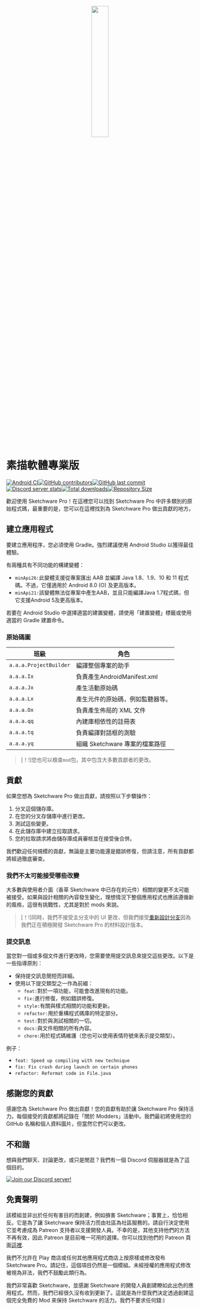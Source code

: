 <p align="center">
  <img src="assets/Sketchware-Pro.png" style="width: 30%;" />
</p>

# 素描軟體專業版

[![Android CI](https://github.com/ROSPDK/SketchwareFu/actions/workflows/android.yml/badge.svg)](https://github.com/ROSPDK/SketchwareFu/actions/workflows/android.yml)[![GitHub contributors](https://img.shields.io/github/contributors/ROSPDK/SketchwareFu)](https://github.com/ROSPDK/SketchwareFu/graphs/contributors)[![GitHub last commit](https://img.shields.io/github/last-commit/ROSPDK/SketchwareFu)](https://github.com/ROSPDK/SketchwareFu/commits/)[![Discord server stats](https://img.shields.io/discord/790686719753846785)](http://discord.gg/kq39yhT4rX)[![Total downloads](https://img.shields.io/github/downloads/ROSPDK/SketchwareFu/total)](https://github.com/ROSPDK/SketchwareFu/releases)[![Repository Size](https://img.shields.io/github/repo-size/ROSPDK/SketchwareFu)](https://github.com/ROSPDK/SketchwareFu)

歡迎使用 Sketchware Pro！在這裡您可以找到 Sketchware Pro 中許多類別的原始程式碼，最重要的是，您可以在這裡找到為 Sketchware Pro 做出貢獻的地方。

## 建立應用程式

要建立應用程序，您必須使用 Gradle。強烈建議使用 Android Studio 以獲得最佳體驗。

有兩種具有不同功能的構建變體：

-   `minApi26:`此變體支援從專案匯出 AAB 並編譯 Java 1.8、1.9、10 和 11 程式碼。不過，它僅適用於 Android 8.0 (O) 及更高版本。
-   `minApi21:`該變體無法從專案中產生AAB，並且只能編譯Java 1.7程式碼，但它支援Android 5及更高版本。

若要在 Android Studio 中選擇適當的建置變體，請使用「建置變體」標籤或使用適當的 Gradle 建置命令。

### 原始碼圖

| 班級                     | 角色                      |
| ---------------------- | ----------------------- |
| `a.a.a.ProjectBuilder` | 編譯整個專案的助手               |
| `a.a.a.Ix`             | 負責產生AndroidManifest.xml |
| `a.a.a.Jx`             | 產生活動原始碼                 |
| `a.a.a.Lx`             | 產生元件的原始碼，例如監聽器等。        |
| `a.a.a.Ox`             | 負責產生佈局的 XML 文件          |
| `a.a.a.qq`             | 內建庫相依性的註冊表              |
| `a.a.a.tq`             | 負責編譯對話框的測驗              |
| `a.a.a.yq`             | 組織 Sketchware 專案的檔案路徑   |

> [！!]您也可以檢查`mod`包，其中包含大多數貢獻者的更改。

## 貢獻

如果您想為 Sketchware Pro 做出貢獻，請按照以下步驟操作：

1.  分叉這個儲存庫。
2.  在您的分叉存儲庫中進行更改。
3.  測試這些變更。
4.  在此儲存庫中建立拉取請求。
5.  您的拉取請求將由儲存庫成員審核並在接受後合併。

我們歡迎任何規模的貢獻，無論是主要功能還是錯誤修復，但請注意，所有貢獻都將經過徹底審查。

### 我們不太可能接受哪些改變

大多數與使用者介面（香草 Sketchware 中已存在的元件）相關的變更不太可能被接受。如果與設計相關的內容發生變化，理想情況下整個應用程式也應該遵循新的風格，這很有挑戰性，尤其是對於 mods 來說。

> [！!]同時，我們不接受主分支中的 UI 更改，但我們接受[重新設計分支](https://github.com/Sketchware-Pro/Sketchware-Pro/tree/material-redesign)因為我們正在積極開發 Sketchware Pro 的材料設計版本。

### 提交訊息

當您對一個或多個文件進行更改時，您需要使用提交訊息來提交這些更改。以下是一些指導原則：

-   保持提交訊息簡短而詳細。
-   使用以下提交類型之一作為前綴：
    -   `feat:`對於一項功能，可能會改進現有的功能。
    -   `fix:`進行修復，例如錯誤修復。
    -   `style:`有關與樣式相關的功能和更新。
    -   `refactor:`用於重構程式碼庫的特定部分。
    -   `test:`對於與測試相關的一切。
    -   `docs:`與文件相關的所有內容。
    -   `chore:`用於程式碼維護（您也可以使用表情符號來表示提交類型）。

例子：

-   `feat: Speed up compiling with new technique`
-   `fix: Fix crash during launch on certain phones`
-   `refactor: Reformat code in File.java`

## 感謝您的貢獻

感謝您為 Sketchware Pro 做出貢獻！您的貢獻有助於讓 Sketchware Pro 保持活力。每個接受的貢獻都將記錄在「關於 Modders」活動中。我們最初將使用您的 GitHub 名稱和個人資料圖片，但當然它們可以更改。

## 不和諧

想與我們聊天、討論更改，或只是閒逛？我們有一個 Discord 伺服器就是為了這個目的。

[![Join our Discord server!](https://invidget.switchblade.xyz/kq39yhT4rX)](http://discord.gg/kq39yhT4rX)

## 免責聲明

該模組並非出於任何有害目的而創建，例如損害 Sketchware；事實上，恰恰相反。它是為了讓 Sketchware 保持活力而由社區為社區服務的。請自行決定使用它並考慮成為 Patreon 支持者以支援開發人員。不幸的是，其他支持他們的方法不再有效，因此 Patreon 是目前唯一可用的選擇。你可以找到他們的 Patreon 頁面[這裡](https://www.patreon.com/sketchware).

我們不允許在 Play 商店或任何其他應用程式商店上按原樣或修改發布 Sketchware Pro。請記住，這個項目仍然是一個模組。未經授權的應用程式修改被視為非法，我們不鼓勵此類行為。

我們非常喜歡 Sketchware，並感謝 Sketchware 的開發人員創建瞭如此出色的應用程式。然而，我們已經很久沒有收到更新了。這就是為什麼我們決定透過創建這個完全免費的 Mod 來保持 Sketchware 的活力。我們不要求任何錢:)
